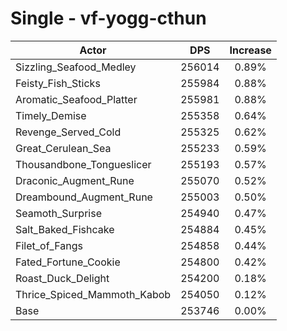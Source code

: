 # Single - vf-yogg-cthun
| Actor | DPS | Increase |
|---|:---:|:---:|
|Sizzling_Seafood_Medley|256014|0.89%|
|Feisty_Fish_Sticks|255984|0.88%|
|Aromatic_Seafood_Platter|255981|0.88%|
|Timely_Demise|255358|0.64%|
|Revenge_Served_Cold|255325|0.62%|
|Great_Cerulean_Sea|255233|0.59%|
|Thousandbone_Tongueslicer|255193|0.57%|
|Draconic_Augment_Rune|255070|0.52%|
|Dreambound_Augment_Rune|255003|0.50%|
|Seamoth_Surprise|254940|0.47%|
|Salt_Baked_Fishcake|254884|0.45%|
|Filet_of_Fangs|254858|0.44%|
|Fated_Fortune_Cookie|254800|0.42%|
|Roast_Duck_Delight|254200|0.18%|
|Thrice_Spiced_Mammoth_Kabob|254050|0.12%|
|Base|253746|0.00%|
